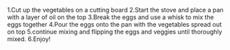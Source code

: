 1.Cut up the vegetables on a cutting board
2.Start the stove and place a pan with a layer of oil on the top
3.Break the eggs and use a whisk to mix the eggs together
4.Pour the eggs onto the pan with the vegetables spread out on top
5.continue mixing and flipping the eggs and veggies until thoroughly mixed.
6.Enjoy!
